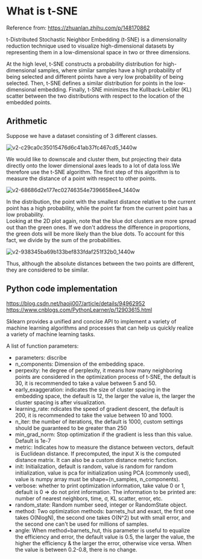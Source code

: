 # What is t-SNE
Reference from: https://zhuanlan.zhihu.com/p/148170862

t-Distributed Stochastic Neighbor Embedding (t-SNE) is a dimensionality reduction technique used to visualize high-dimensional datasets by representing them in a low-dimensional space in two or three dimensions.  

At the high level, t-SNE constructs a probability distribution for high-dimensional samples, where similar samples have a high probability of being selected and different points have a very low probability of being selected. Then, t-SNE defines a similar distribution for points in the low-dimensional embedding. Finally, t-SNE minimizes the Kullback-Leibler (KL) scatter between the two distributions with respect to the location of the embedded points.

##  Arithmetic

Suppose we have a dataset consisting of 3 different classes.  

![v2-c29ca0c35015476d6c41ab37fc467cd5_1440w](https://github.com/user-attachments/assets/e49d9e1c-a338-458d-b67d-6f17aae1f93c)

We would like to downscale and cluster them, but projecting their data directly onto the lower dimensional axes leads to a lot of data loss.We therefore use the t-SNE algorithm. The first step of this algorithm is to measure the distance of a point with respect to other points.  

![v2-68686d2e177ec02746354e7396658ee4_1440w](https://github.com/user-attachments/assets/9e574c46-7ee2-41ee-ac1b-bd32cc90e775)

In the distribution, the point with the smallest distance relative to the current point has a high probability, while the point far from the current point has a low probability.  
Looking at the 2D plot again, note that the blue dot clusters are more spread out than the green ones. If we don't address the difference in proportions, the green dots will be more likely than the blue dots. To account for this fact, we divide by the sum of the probabilities.  

![v2-938345ba69b133bef833fdaf251f32b0_1440w](https://github.com/user-attachments/assets/c39a71f2-23a2-4cd5-a24f-abe8f0f71920)

Thus, although the absolute distances between the two points are different, they are considered to be similar.

## Python code implementation

https://blog.csdn.net/haoji007/article/details/94962952  
https://www.cnblogs.com/PythonLearner/p/12903615.html  

Sklearn provides a unified and concise API to implement a variety of machine learning algorithms and processes that can help us quickly realize a variety of machine learning tasks.  

A list of function parameters:
- parameters: discribe
- n_components: Dimension of the embedding space.
- perpexity: he degree of perplexity, it means how many neighboring points are considered in the optimization process of t-SNE, the default is 30, it is recommended to take a value between 5 and 50.
- early_exaggeration: indicates the size of cluster spacing in the embedding space, the default is 12, the larger the value is, the larger the cluster spacing is after visualization.
- learning_rate: ndicates the speed of gradient descent, the default is 200, it is recommended to take the value between 10 and 1000.
- n_iter: the number of iterations, the default is 1000, custom settings should be guaranteed to be greater than 250
- min_grad_norm: Stop optimization if the gradient is less than this value. Default is 1e-7
- metric: Indicates how to measure the distance between vectors, default is Euclidean distance. If precomputed, the input X is the computed distance matrix. It can also be a custom distance metric function.
- init: Initialization, default is random, value is random for random initialization, value is pca for initialization using PCA (commonly used), value is numpy array must be shape=(n_samples, n_components).
- verbose: whether to print optimization information, take value 0 or 1, default is 0 => do not print information. The information to be printed are: number of nearest neighbors, time, σ, KL scatter, error, etc.
- random_state: Random number seed, integer or RandomState object.
- method: Two optimization methods: barnets_hut and exact, the first one takes O(NlogN), the second one takes O(N^2) but with small error, and the second one can't be used for millions of samples.
- angle: When method=barnets_hut, this parameter is useful to equalize the efficiency and error, the default value is 0.5, the larger the value, the higher the efficiency & the larger the error, otherwise vice versa. When the value is between 0.2-0.8, there is no change.


